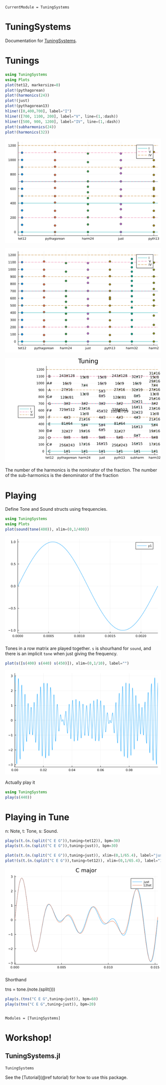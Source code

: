 ```@meta
CurrentModule = TuningSystems
```

# TuningSystems

Documentation for [TuningSystems](https://github.com/tp2750/TuningSystems.jl).

# Tunings

``` julia
using TuningSystems
using Plots
plot(tet12, markersize=0)
plot!(pythagorean)
plot!(harmonics(24))
plot!(just)
plot!(pythagorean13)
hline!([0,400,700], label="I")
hline!([700, 1100, 200], label="V", line=(1,:dash))
hline!([500, 900, 1200], label="IV", line=(1,:dash))
plot!(subharmonics(24))
plot!(harmonics(32))
```

![Tunings](img/tunings1.png)

![Tunings 2](img/tunings2.png)

![Tunings 3](img/tunings3.png)

The number of the harmonics is the nominator of the fraction.
The number of the sub-harmonics is the denominator of the fraction

# Playing

Define Tone and Sound structs using frequencies.

``` julia
using TuningSystems
using Plots
plot(sound(tone(400)), xlim=(0,1/400))
```

![440Hz](img/sin440.png)

Tones in a row matrix are played together.
`s` is shourhand for `sound`, and there is an implicit `tone` when just giving the frequency.

``` julia
plot(s([s(400) s(440) s(450)]), xlim=(0,1/10), label="")
```

![440Hz](img/sin400_440_450.png)


Actually play it

``` julia
using TuningSystems
play(s(440))
```

# Playing in Tune

n: Note, t: Tone, s: Sound.

``` julia
play(s(t.(n.(split("C E G")),tuning=tet12)), bpm=30)
play(s(t.(n.(split("C E G")),tuning=just)), bpm=30)
```

``` julia
plot(s(t.(n.(split("C E G")),tuning=just)), xlim=(0,1/65.4), label="just", title="C major")
plot!(s(t.(n.(split("C E G")),tuning=tet12)), xlim=(0,1/65.4), label="12tet")

```

![C major](img/c-major.png)

Shorthand

tns = tone.(note.(split()))

``` julia
play(s.(tns("C E G",tuning=just)), bpm=60)
play(s(tns("C E G",tuning=just)), bpm=20)

```

```@index
```

```@autodocs
Modules = [TuningSystems]
```
# Workshop!

## TuningSystems.jl

```@docs
TuningSystems
```

See the [Tutorial](@ref tutorial)
for how to use this package.

